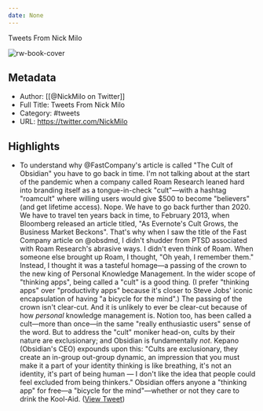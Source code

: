 ```yaml
---
date: None
---
```

Tweets From Nick Milo

![rw-book-cover](https://pbs.twimg.com/profile_images/1762152049448513536/HogEMnpw.jpg)

## Metadata
- Author: [[@NickMilo on Twitter]]
- Full Title: Tweets From Nick Milo
- Category: #tweets
- URL: https://twitter.com/NickMilo

## Highlights
- To understand why @FastCompany's article is called ​"The Cult of Obsidian"​ you have to go back in time.
  I'm not talking about at the start of the pandemic when a company called Roam Research leaned hard into branding itself as a tongue-in-check "cult"—with a hashtag "roamcult" where willing users would give $500 to become "believers" (and get lifetime access).
  Nope. We have to go back further than 2020.
  We have to travel ten years back in time, to February 2013, when Bloomberg released an article titled, ​"As Evernote's Cult Grows, the Business Market Beckons"​.
  That's why when I saw the title of the Fast Company article on @obsdmd, I didn't shudder from PTSD associated with Roam Research's abrasive ways. I didn't even think of Roam. When someone else brought up Roam, I thought, "Oh yeah, I remember them."
  Instead, I thought it was a tasteful homage—a passing of the crown to the new king of Personal Knowledge Management.
  In the wider scope of "thinking apps", being called a "cult" is a good thing. (I prefer "thinking apps" over "productivity apps" because it's closer to Steve Jobs' iconic encapsulation of having "a bicycle for the mind".)
  The passing of the crown isn't clear-cut. And it is unlikely to ever be clear-cut because of how *personal* knowledge management is. Notion too, has been called a cult—more than once—in the same "really enthusiastic users" sense of the word. 
  But to address the "cult" moniker head-on, cults by their nature are exclusionary; and Obsidian is fundamentally *not*. Kepano (Obsidian's CEO) expounds upon this:
  "Cults are exclusionary, they create an in-group out-group dynamic, an impression that you must make it a part of your identity
  thinking is like breathing, it's not an identity, it's part of being human — I don't like the idea that people could feel excluded from being thinkers."
  Obsidian offers anyone a "thinking app" for free—a "bicycle for the mind"—whether or not they care to drink the Kool-Aid. ([View Tweet](https://twitter.com/NickMilo/status/1714769067934900678))
